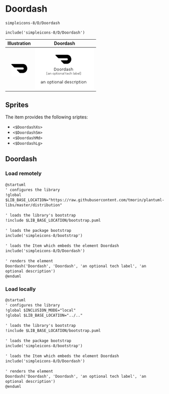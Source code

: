 # Doordash


```text
simpleicons-8/D/Doordash
```

```text
include('simpleicons-8/D/Doordash')
```



| Illustration | Doordash |
| :---: | :---: |
| ![illustration for Illustration](../../simpleicons-8/D/Doordash.png) | ![illustration for Doordash](../../simpleicons-8/D/Doordash.Local.png) |



## Sprites
The item provides the following sriptes:

- `<$DoordashXs>`
- `<$DoordashSm>`
- `<$DoordashMd>`
- `<$DoordashLg>`





## Doordash

### Load remotely
```plantuml
@startuml
' configures the library
!global $LIB_BASE_LOCATION="https://raw.githubusercontent.com/tmorin/plantuml-libs/master/distribution"

' loads the library's bootstrap
!include $LIB_BASE_LOCATION/bootstrap.puml

' loads the package bootstrap
include('simpleicons-8/bootstrap')

' loads the Item which embeds the element Doordash
include('simpleicons-8/D/Doordash')

' renders the element
Doordash('Doordash', 'Doordash', 'an optional tech label', 'an optional description')
@enduml
```

### Load locally
```plantuml
@startuml
' configures the library
!global $INCLUSION_MODE="local"
!global $LIB_BASE_LOCATION="../.."

' loads the library's bootstrap
!include $LIB_BASE_LOCATION/bootstrap.puml

' loads the package bootstrap
include('simpleicons-8/bootstrap')

' loads the Item which embeds the element Doordash
include('simpleicons-8/D/Doordash')

' renders the element
Doordash('Doordash', 'Doordash', 'an optional tech label', 'an optional description')
@enduml
```

